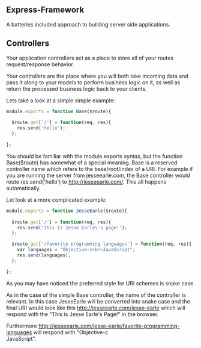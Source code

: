 ## Express-Framework

  A batteries included approach to building server side applications.

## Controllers

  Your application controllers act as a place to store all of your routes 
request/response behavior.  

  Your controllers are the place where you will both take incoming data 
and pass it along to your models to perform business logic on it, as well
as return the processed business logic back to your clients.

  Lets take a look at a simple simple example:

```js
module.exports = function Base($route){
  
  $route.get['/'] = function(req, res){
    res.send('hello');
  };

};
```

  You should be familiar with the module.exports syntax, but the 
function Base($route) has somewhat of a special meaning.  Base is a 
reserved controller name which refers to the base/root/index of a 
URI.  For example if you are running the server from
jesseearle.com,  the Base controller would route res.send('hello')
to http://jesseearle.com/.  This all happens automatically.

  Let look at a more complicated example:

```js
module.exports = function JesseEarle($route){
  
  $route.get['/'] = function(req, res){
    res.send('This is Jesse Earle\'s page!');
  };

  $route.get['/favorite-programming-languages'] = function(req, res){
    var languages = "Objective-c<br>JavaScript";
    res.send(languages);
  };

};
```

  As you may have noticed the preferred style for URI schemes is snake
case.

  As in the case of the simple Base controller, the name of the controller
is relevant.  In this case JesseEarle will be converted into snake case and
the final URI would look like this http://jesseearle.com/jesse-earle which
will respond with the "This is Jesse Earle's Page!" in the browser.

  Furthermore http://jesseearle.com/jesse-earle/favorite-programming-languages
will respond with "Objective-c<br>JavaScript".